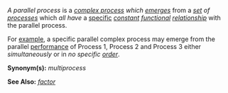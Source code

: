 *A parallel process* is a *[complex process](https://github.com/gcassel/Modular-Organization-Terminology/blob/master/compound-terms/complex-process.md) which [emerges](https://github.com/gcassel/Modular-Organization-Terminology/blob/master/terms/emergence.md)* from a *[set](https://github.com/gcassel/Modular-Organization-Terminology/blob/master/terms/set.md) of [processes](https://github.com/gcassel/Modular-Organization-Terminology/blob/master/terms/process.md)* which *all have* a [specific](https://github.com/gcassel/Modular-Organization-Terminology/blob/master/terms/specific.md) *[constant](https://github.com/gcassel/Modular-Organization-Terminology/blob/master/terms/constant.md) [functional](https://github.com/gcassel/Modular-Organization-Terminology/blob/master/terms/function.md)  [relationship](https://github.com/gcassel/Modular-Organization-Terminology/blob/master/terms/relationship.md)* with the parallel process.
 
For [example](https://github.com/gcassel/Modular-Organization-Terminology/blob/master/terms/example.md), a specific parallel complex process may emerge from the parallel [performance](https://github.com/gcassel/Modular-Organization-Terminology/blob/master/terms/perform.md) of Process 1, Process 2 and Process 3 either *simultaneously* or in *no specific [order](https://github.com/gcassel/Modular-Organization-Terminology/blob/master/terms/order.md)*.
 
**Synonym(s):** *multiprocess*  

**See Also:**  *[factor](https://github.com/gcassel/Modular-Organization-Terminology/blob/master/terms/factor.md)*
